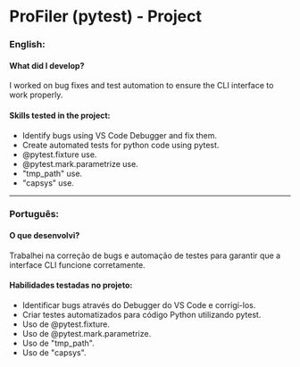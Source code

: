 # ProFiler (pytest) - Project

### English:

#### What did I develop?

I worked on bug fixes and test automation to ensure the CLI interface to work properly.

#### Skills tested in the project:

- Identify bugs using VS Code Debugger and fix them.
- Create automated tests for python code using pytest.
- @pytest.fixture use.
- @pytest.mark.parametrize use.
- "tmp_path" use.
- "capsys" use.

---

### Português:

#### O que desenvolvi?

Trabalhei na correção de bugs e automação de testes para garantir que a interface CLI funcione corretamente.

#### Habilidades testadas no projeto:

- Identificar bugs através do Debugger do VS Code e corrigí-los.
- Criar testes automatizados para código Python utilizando pytest.
- Uso de @pytest.fixture.
- Uso de @pytest.mark.parametrize.
- Uso de "tmp_path".
- Uso de "capsys".
